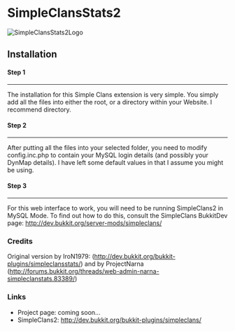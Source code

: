 # SimpleClansStats2

![SimpleClansStats2Logo](http://postiglione.at/ext/SimpleClansStats2Logo.png)

## Installation
#### Step 1
---
The installation for this Simple Clans extension is very simple. You simply add all the files into either the root, or a directory within your Website. I recommend directory.

#### Step 2
---
After putting all the files into your selected folder, you need to modify config.inc.php to contain your MySQL login details (and possibly your DynMap details). I have left some default values in that I assume you might be using. 

#### Step 3
---
For this web interface to work, you will need to be running SimpleClans2 in MySQL Mode. To find out how to do this, consult the SimpleClans BukkitDev page: http://dev.bukkit.org/server-mods/simpleclans/

### Credits
Original version by IroN1979: (http://dev.bukkit.org/bukkit-plugins/simpleclansstats/) and by ProjectNarna (http://forums.bukkit.org/threads/web-admin-narna-simpleclanstats.83389/)

### Links
* Project page: coming soon...
* SimpleClans2: http://dev.bukkit.org/bukkit-plugins/simpleclans/
